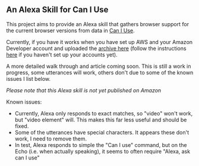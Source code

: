 ## An Alexa Skill for Can I Use

This project aims to provide an Alexa skill that gathers browser support for the current browser versions from data in [Can I Use](http://caniuse.com).

Currently, if you have  it works when you have set up AWS and your Amazon Developer account and uploaded the [archive here](https://github.com/remotesynth/AlexaCanIUse/blob/master/src/Archive.zip) (follow the instructions [here](https://developer.amazon.com/public/community/post/Tx3DVGG0K0TPUGQ/New-Alexa-Skills-Kit-Template:-Step-by-Step-Guide-to-Build-a-Fact-Skill) if you haven't set up your accounts yet).

A more detailed walk through and article coming soon. This is still a work in progress, some utterances will work, others don't due to some of the known issues I list below.

_Please note that this Alexa skill is not yet published on Amazon_

Known issues:

* Currently, Alexa only responds to exact matches, so "video" won't work, but "video element" will. This makes this far less useful and should be fixed.
* Some of the utterances have special characters. It appears these don't work, I need to remove them.
* In test, Alexa responds to simple the "Can I use" command, but on the Echo (i.e. when actually speaking), it seems to often require "Alexa, ask can I use"